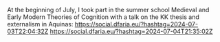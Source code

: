 At the beginning of July, I took part in the summer school Medieval and Early Modern Theories of Cognition with a talk on the KK thesis and externalism in Aquinas: https://social.dfaria.eu/?hashtag=2024-07-03T22:04:32Z https://social.dfaria.eu/?hashtag=2024-07-04T21:35:02Z